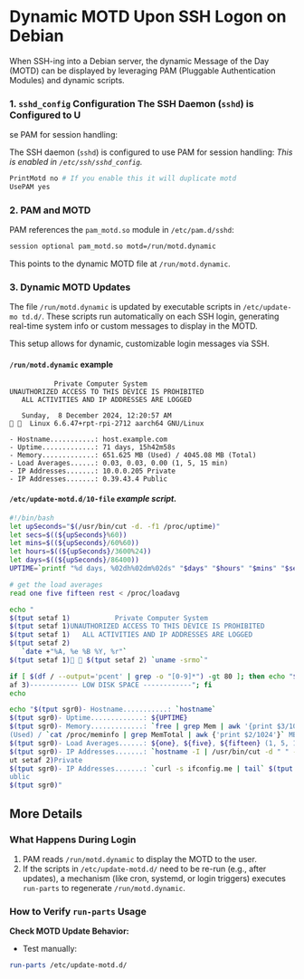 # Dynamic MOTD Upon SSH Logon on Debian

When SSH-ing into a Debian server, the dynamic Message of the Day (MOTD) can be
displayed by leveraging PAM (Pluggable Authentication Modules) and dynamic scripts.

### 1. `sshd_config` Configuration The SSH Daemon (`sshd`) is Configured to U

se PAM for session handling:

The SSH daemon (`sshd`) is configured to use PAM for session handling:
_This is enabled in `/etc/ssh/sshd_config`._

```bash
PrintMotd no # If you enable this it will duplicate motd
UsePAM yes
```

### 2. PAM and MOTD

PAM references the `pam_motd.so` module in `/etc/pam.d/sshd`:

```bash
session optional pam_motd.so motd=/run/motd.dynamic
```

This points to the dynamic MOTD file at `/run/motd.dynamic`.

### 3. Dynamic MOTD Updates

The file `/run/motd.dynamic` is updated by executable scripts in `/etc/update-mo
td.d/`. These scripts run automatically on each SSH login, generating real-time system info or custom messages to display in the MOTD.

This setup allows for dynamic, customizable login messages via SSH.

#### `/run/motd.dynamic` **example**

```text
           Private Computer System
UNAUTHORIZED ACCESS TO THIS DEVICE IS PROHIBITED
   ALL ACTIVITIES AND IP ADDRESSES ARE LOGGED

   Sunday,  8 December 2024, 12:20:57 AM
   Linux 6.6.47+rpt-rpi-2712 aarch64 GNU/Linux

- Hostname...........: host.example.com
- Uptime.............: 71 days, 15h42m58s
- Memory.............: 651.625 MB (Used) / 4045.08 MB (Total)
- Load Averages......: 0.03, 0.03, 0.00 (1, 5, 15 min)
- IP Addresses.......: 10.0.0.205 Private
- IP Addresses.......: 0.39.43.4 Public
```

#### `/etc/update-motd.d/10-file` _example script._

```bash
#!/bin/bash
let upSeconds="$(/usr/bin/cut -d. -f1 /proc/uptime)"
let secs=$((${upSeconds}%60))
let mins=$((${upSeconds}/60%60))
let hours=$((${upSeconds}/3600%24))
let days=$((${upSeconds}/86400))
UPTIME=`printf "%d days, %02dh%02dm%02ds" "$days" "$hours" "$mins" "$secs"`

# get the load averages
read one five fifteen rest < /proc/loadavg

echo "
$(tput setaf 1)           Private Computer System
$(tput setaf 1)UNAUTHORIZED ACCESS TO THIS DEVICE IS PROHIBITED
$(tput setaf 1)   ALL ACTIVITIES AND IP ADDRESSES ARE LOGGED
$(tput setaf 2)
   `date +"%A, %e %B %Y, %r"`
$(tput setaf 1)  $(tput setaf 2) `uname -srmo`"

if [ $(df / --output='pcent' | grep -o "[0-9]*") -gt 80 ]; then echo "$(tput set
af 3)------------ LOW DISK SPACE ------------"; fi
echo

echo "$(tput sgr0)- Hostname...........: `hostname`
$(tput sgr0)- Uptime.............: ${UPTIME}
$(tput sgr0)- Memory.............: `free | grep Mem | awk '{print $3/1024}'` MB
(Used) / `cat /proc/meminfo | grep MemTotal | awk {'print $2/1024'}` MB (Total)
$(tput sgr0)- Load Averages......: ${one}, ${five}, ${fifteen} (1, 5, 15 min)
$(tput sgr0)- IP Addresses.......: `hostname -I | /usr/bin/cut -d " " -f 1` $(tp
ut setaf 2)Private
$(tput sgr0)- IP Addresses.......: `curl -s ifconfig.me | tail` $(tput setaf 2)P
ublic
$(tput sgr0)"
```

## More Details

### **What Happens During Login**

1. PAM reads `/run/motd.dynamic` to display the MOTD to the user.
2. If the scripts in `/etc/update-motd.d/` need to be re-run (e.g., after updates), a mechanism (like cron, systemd, or login triggers) executes `run-parts` to regenerate `/run/motd.dynamic`.

### **How to Verify `run-parts` Usage**

**Check MOTD Update Behavior:**

- Test manually:

```bash
run-parts /etc/update-motd.d/
```

